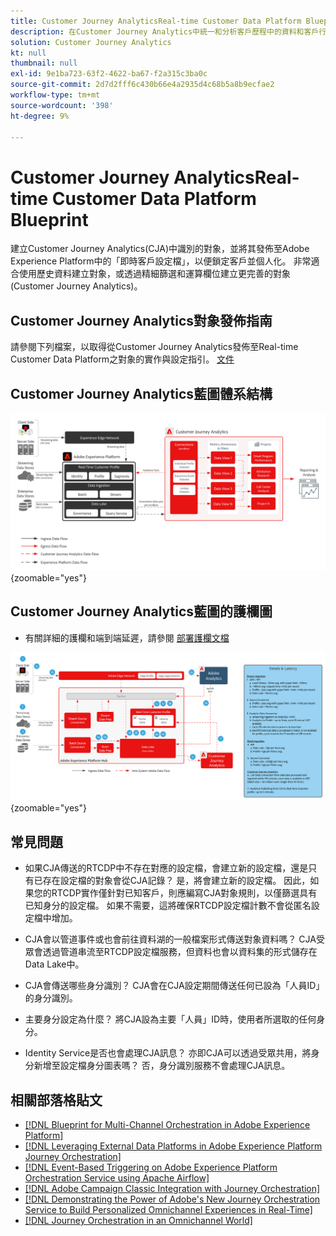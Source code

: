 ```yaml
---
title: Customer Journey AnalyticsReal-time Customer Data Platform Blueprint
description: 在Customer Journey Analytics中統一和分析客戶歷程中的資料和客戶行為，從CJA發佈受眾到RTCDP
solution: Customer Journey Analytics
kt: null
thumbnail: null
exl-id: 9e1ba723-63f2-4622-ba67-f2a315c3ba0c
source-git-commit: 2d7d2fff6c430b66e4a2935d4c68b5a8b9ecfae2
workflow-type: tm+mt
source-wordcount: '398'
ht-degree: 9%

---
```


# Customer Journey AnalyticsReal-time Customer Data Platform Blueprint

建立Customer Journey Analytics(CJA)中識別的對象，並將其發佈至Adobe Experience Platform中的「即時客戶設定檔」，以便鎖定客戶並個人化。 非常適合使用歷史資料建立對象，或透過精細篩選和運算欄位建立更完善的對象(Customer Journey Analytics)。

## Customer Journey Analytics對象發佈指南

請參閱下列檔案，以取得從Customer Journey Analytics發佈至Real-time Customer Data Platform之對象的實作與設定指引。 [文件](https://experienceleague.adobe.com/docs/analytics-platform/using/cja-components/audiences/publish.html)

## Customer Journey Analytics藍圖體系結構

![架構圖](assets/CJA.svg){zoomable=&quot;yes&quot;}

## Customer Journey Analytics藍圖的護欄圖

* 有關詳細的護欄和端到端延遲，請參閱 [部署護欄文檔](../experience-platform/deployment/guardrails.md)

![護欄圖](../experience-platform/assets/CJA_guardrails.svg){zoomable=&quot;yes&quot;}

## 常見問題

* 如果CJA傳送的RTCDP中不存在對應的設定檔，會建立新的設定檔，還是只有已存在設定檔的對象會從CJA記錄？ 是，將會建立新的設定檔。 因此，如果您的RTCDP實作僅針對已知客戶，則應編寫CJA對象規則，以僅篩選具有已知身分的設定檔。 如果不需要，這將確保RTCDP設定檔計數不會從匿名設定檔中增加。

* CJA會以管道事件或也會前往資料湖的一般檔案形式傳送對象資料嗎？ CJA受眾會透過管道串流至RTCDP設定檔服務，但資料也會以資料集的形式儲存在Data Lake中。

* CJA會傳送哪些身分識別？ CJA會在CJA設定期間傳送任何已設為「人員ID」的身分識別。

* 主要身分設定為什麼？ 將CJA設為主要「人員」ID時，使用者所選取的任何身分。

* Identity Service是否也會處理CJA訊息？ 亦即CJA可以透過受眾共用，將身分新增至設定檔身分圖表嗎？ 否，身分識別服務不會處理CJA訊息。

## 相關部落格貼文

* [[!DNL Blueprint for Multi-Channel Orchestration in Adobe Experience Platform]](https://medium.com/adobetech/blueprint-for-multi-channel-orchestration-in-adobe-experience-platform-c68317e94184)
* [[!DNL Leveraging External Data Platforms in Adobe Experience Platform Journey Orchestration]](https://medium.com/adobetech/leveraging-external-data-platforms-in-adobe-experience-platform-journey-orchestration-54fc6134fe17)
* [[!DNL Event-Based Triggering on Adobe Experience Platform Orchestration Service using Apache Airflow]](https://medium.com/adobetech/event-based-triggering-on-adobe-experience-platform-orchestration-service-using-apache-airflow-8607b28251f1)
* [[!DNL Adobe Campaign Classic Integration with Journey Orchestration]](https://medium.com/adobetech/adobe-campaign-classic-integration-with-journey-orchestration-ae577653281)
* [[!DNL Demonstrating the Power of Adobe's New Journey Orchestration Service to Build Personalized Omnichannel Experiences in Real-Time]](https://medium.com/adobetech/demonstrating-the-power-of-adobes-new-journey-orchestration-service-to-build-personalized-aa60d88cd34)
* [[!DNL Journey Orchestration in an Omnichannel World]](https://medium.com/adobetech/journey-orchestration-in-an-omnichannel-world-3a2d32d556d9)
